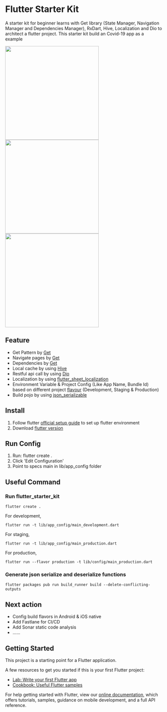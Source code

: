 # Flutter Starter Kit

A starter kit for beginner learns with Get library (State Manager, Navigation Manager and Dependencies Manager), RxDart, Hive, Localization and Dio to architect a flutter project. This starter kit build an Covid-19 app as a example

<img src="https://i.ibb.co/rvC6NdJ/Simulator-Screen-Shot-i-Phone-X-2020-12-16-at-10-19-20.png" width="300"> <img src="https://i.ibb.co/P4gkDd2/Simulator-Screen-Shot-i-Phone-X-2020-12-16-at-10-19-25.png" width="300"> <img src="https://i.ibb.co/CWhRxgB/Simulator-Screen-Shot-i-Phone-X-2020-12-16-at-10-19-30.png" width="300">

## Feature
- Get Pattern by [Get](https://pub.dev/packages/get)
- Navigate pages by [Get](https://pub.dev/packages/get)
- Dependencies by [Get](https://pub.dev/packages/get)
- Local cache by using [Hive](https://pub.dev/packages/hive)
- Restful api call by using [Dio](https://github.com/flutterchina/dio)
- Localization by using [flutter_sheet_localization](https://github.com/aloisdeniel/flutter_sheet_localization)
- Environment Variable & Project Config (Like App Name, Bundle Id) based on different project [flavour](https://medium.com/@animeshjain/build-flavors-in-flutter-android-and-ios-with-different-firebase-projects-per-flavor-27c5c5dac10b) (Development, Staging & Production)
- Build pojo by using [json_serializable](https://pub.dev/packages/json_serializable)

## Install

1. Follow flutter [official setup guide](https://flutter.io/docs/get-started/install) to set up flutter environment
2. Download [flutter version](https://flutter.dev/docs/development/tools/sdk/releases)

## Run Config
1. Run: flutter create .
2. Click 'Edit Configuration'
3. Point to specs main in lib/app_config folder

## Useful Command

### Run flutter_starter_kit

```
flutter create .
```

For development,

```
flutter run -t lib/app_config/main_development.dart
```

For staging,
```
flutter run -t lib/app_config/main_production.dart
```

For production,
```
flutter run --flavor production -t lib/config/main_production.dart
```

### Generate json serialize and deserialize functions

```
flutter packages pub run build_runner build --delete-conflicting-outputs
```

## Next action

- Config build flavors in Android & iOS native
- Add Fastlane for CI/CD
- Add Sonar static code analysis
- ......

## Getting Started

This project is a starting point for a Flutter application.

A few resources to get you started if this is your first Flutter project:

- [Lab: Write your first Flutter app](https://flutter.dev/documentation/get-started/codelab)
- [Cookbook: Useful Flutter samples](https://flutter.dev/documentation/cookbook)

For help getting started with Flutter, view our
[online documentation](https://flutter.dev/docs), which offers tutorials,
samples, guidance on mobile development, and a full API reference.
